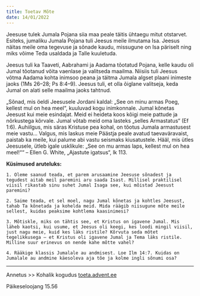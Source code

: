 ```yaml
---
title: Toetav Mõte  
date: 14/01/2022  
---
```


Jeesuse tulek Jumala Pojana siia maa peale täitis ühtaegu mitut otstarvet. Esiteks, jumaliku Jumala Pojana tuli Jeesus meile ilmutama Isa. Jeesus näitas meile oma tegevuse ja sõnade kaudu, missugune on Isa päriselt ning miks võime Teda usaldada ja Talle kuuletuda.

Jeesus tuli ka Taaveti, Aabrahami ja Aadama tõotatud Pojana, kelle kaudu oli Jumal tõotanud võita vaenlase ja valitseda maailma. Niisiis tuli Jeesus võtma Aadama kohta inimsoo peana ja täitma Jumala algset plaani inimeste jaoks (1Ms 26–28; Ps 8:4–9). Jeesus tuli, et olla õiglane valitseja, keda Jumal on alati selle maailma jaoks tahtnud.

„Sõnad, mis öeldi Jeesusele Jordani kaldal: „See on minu armas Poeg, kellest mul on hea meel“, kuuluvad kogu inimkonnale. Jumal kõnetas Jeesust kui meie esindajat. Meid ei heideta koos kõigi meie pattude ja nõrkustega kõrvale. Jumal võtab meid oma lasteks „selles Armastatus“ (Ef 1:6). Auhiilgus, mis säras Kristuse pea kohal, on tõotus Jumala armastusest meie vastu… Valgus, mis laskus meie Päästja peale avatud taevaväravaist, paistab ka meile, kui palume abi vastu seismaks kiusatustele. Hääl, mis ütles Jeesusele, ütleb igale usklikule: „See on mu armas laps, kellest mul on hea meel!““ – Ellen G. White, „Ajastute igatsus“, lk 113.

**Küsimused aruteluks:**

`1. Oleme saanud teada, et parem arusaamine Jeesuse sõnadest ja tegudest aitab meil paremini aru saada Isast. Millisel praktilisel viisil rikastab sinu suhet Jumal Isaga see, kui mõistad Jeesust paremini?`

`2. Saime teada, et sel moel, nagu Jumal kõnetas ja kohtles Jeesust, tahab Ta kõnetada ja kohelda meid. Mida räägib niisugune mõte meile sellest, kuidas peaksime kohtlema kaasinimesi?`

`3. Mõtiskle, miks on tähtis see, et Kristus on igavene Jumal. Mis läheb kaotsi, kui usume, et Jeesus oli keegi, kes loodi mingil viisil, just nagu meie, kuid kes läks ristile? Kõrvuta seda mõtet tegelikkusega – et Kristus oli igavene Jumal ja Tema läks ristile. Milline suur erinevus on nende kahe mõtte vahel?`

`4. Rääkige klassis Jumalale au andmisest. Loe Ilm 14:7. Kuidas on Jumalale au andmine käesoleva aja tõe ja kolme ingli sõnumi osa?`

---

Annetus >> Kohalik kogudus [toeta.advent.ee](https://toeta.advent.ee/)

Päikeseloojang 15.56
